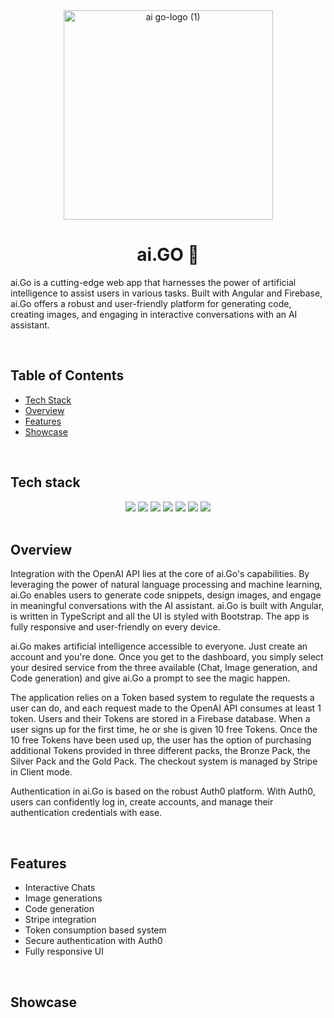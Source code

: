 <div align="center">
  <img width="335" alt="ai go-logo (1)" src="https://github.com/salvatorequagliariello/aigo-app/assets/109867120/fcf5e65d-9807-46fa-9308-7c3c00f9e201"> 
</div>
<h1 align="center">
  ai.GO 🤖
</h1>

ai.Go is a cutting-edge web app that harnesses the power of artificial intelligence to assist users in various tasks. Built with Angular and Firebase, ai.Go offers a robust and user-friendly platform for generating code, creating images, and engaging in interactive conversations with an AI assistant.


<br>

## Table of Contents  
-  [Tech Stack](https://github.com/salvatorequagliariello/aigo-app/blob/main/README.md#tech-stack)
-  [Overview](https://github.com/salvatorequagliariello/aigo-app/blob/main/README.md#overview)
-  [Features](https://github.com/salvatorequagliariello/aigo-app/blob/main/README.md#overview)
-  [Showcase](https://github.com/salvatorequagliariello/aigo-app/blob/main/README.md#showcase)

<br>

## Tech stack
<div align="center"> 
  <img src="https://img.shields.io/badge/TypeScript-007ACC?style=for-the-badge&logo=typescript&logoColor=white">
  <img src="https://img.shields.io/badge/Angular-DD0031?style=for-the-badge&logo=angular&logoColor=white"> 
  <img src="https://img.shields.io/badge/Bootstrap-563D7C?style=for-the-badge&logo=bootstrap&logoColor=white">
  <img src="https://img.shields.io/badge/Stripe-626CD9?style=for-the-badge&logo=Stripe&logoColor=white">
  <img src="https://img.shields.io/badge/firebase-ffca28?style=for-the-badge&logo=firebase&logoColor=black">
  <img src="https://img.shields.io/badge/Vercel-000000?style=for-the-badge&logo=vercel&logoColor=white">
  <img src="https://img.shields.io/badge/VSCode-0078D4?style=for-the-badge&logo=visual%20studio%20code&logoColor=white">
</div>
<br>

## Overview
Integration with the OpenAI API lies at the core of ai.Go's capabilities. By leveraging the power of natural language processing and machine learning, ai.Go enables users to generate code snippets, design images, and engage in meaningful conversations with the AI assistant. ai.Go is built with Angular, is written in TypeScript and all the UI is styled with Bootstrap. The app is fully responsive and user-friendly on every device.

ai.Go makes artificial intelligence accessible to everyone. Just create an account and you're done. Once you get to the dashboard, you simply select your desired service from the three available (Chat, Image generation, and Code generation) and give ai.Go a prompt to see the magic happen.

The application relies on a Token based system to regulate the requests a user can do, and each request made to the OpenAI API consumes at least 1 token. Users and their Tokens are stored in a Firebase database. When a user signs up for the first time, he or she is given 10 free Tokens. Once the 10 free Tokens have been used up, the user has the option of purchasing additional Tokens provided in three different packs, the Bronze Pack, the Silver Pack and the Gold Pack. The checkout system is managed by Stripe in Client mode.

Authentication in ai.Go is based on the robust Auth0 platform. With Auth0, users can confidently log in, create accounts, and manage their authentication credentials with ease. 

<br>

## Features
- Interactive Chats
- Image generations
- Code generation
- Stripe integration
- Token consumption based system
- Secure authentication with Auth0
- Fully responsive UI

<br>

## Showcase
